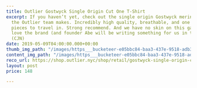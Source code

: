```yaml
---
title: Outlier Gostwyck Single Origin Cut One T-Shirt
excerpt: If you haven’t yet, check out the single origin Gostwyck merino t-shirt that
  the Outlier team makes. Incredibly high quality, breathable, and one of the best
  pieces to travel in. Strong recommend. And we have no skin on this game, we just
  love the brand (and founder Abe will be writing something for us in the near future).
  (CJN)
date: 2019-05-09T04:00:00.000+00:00
thumb_img_path: "/images/https___bucketeer-e05bbc84-baa3-437e-9518-adb32be77984.s3.amazonaws.com_public_images_9c81e343-299d-491e-998a-6f21c466e7df_880x704-1.jpg"
content_img_path: "/images/https___bucketeer-e05bbc84-baa3-437e-9518-adb32be77984.s3.amazonaws.com_public_images_9c81e343-299d-491e-998a-6f21c466e7df_880x704.jpg"
reco_url: https://shop.outlier.nyc/shop/retail/gostwyck-single-origin-cut-one-tshirt.html
layout: post
price: 148

---
```

